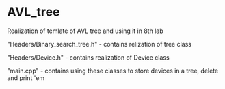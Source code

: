 # AVL_tree
Realization of temlate of AVL tree and using it in 8th lab

"Headers/Binary_search_tree.h" - contains relization of tree class

"Headers/Device.h" - contains realization of Device class

"main.cpp" - contains using these classes to store devices in a tree, delete and print 'em
